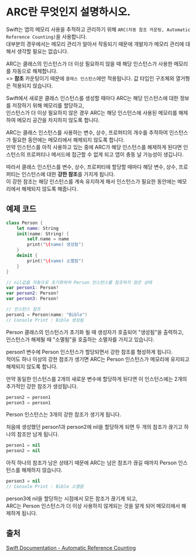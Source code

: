 # ARC란 무엇인지 설명하시오.

Swift는 앱의 메모리 사용을 추적하고 관리하기 위해 `ARC(자동 참조 카운팅, Automatic Reference Counting)`을 사용합니다.  
대부분의 경우에서는 메모리 관리가 알아서 작동되기 때문에 개발자가 메모리 관리에 대해서 생각할 필요는 없습니다.

ARC는 클래스의 인스턴스가 더 이상 필요하지 않을 때 해당 인스턴스가 사용한 메모리를 자동으로 해제합니다.  
=> **참조** 카운팅이기 때문에 `클래스 인스턴스`에만 적용됩니다. 값 타입인 구조체와 열거형은 적용되지 않습니다.

Swift에서 새로운 클래스 인스턴스를 생성할 때마다 ARC는 해당 인스턴스에 대한 정보를 저장하기 위해 메모리를 할당하고,  
인스턴스가 더 이상 필요하지 않은 경우 ARC는 해당 인스턴스에 사용된 메모리를 해제하여 메모리 공간을 차지하지 않도록 합니다.

ARC는 클래스 인스턴스를 사용하는 변수, 상수, 프로퍼티의 개수를 추적하여 인스턴스가 필요한 동안에는 메모리에서 해제되지 않도록 합니다.  
만약 인스턴스를 아직 사용하고 있는 중에 ARC가 해당 인스턴스를 해제하게 된다면 인스턴스의 프로퍼티나 메서드에 접근할 수 없게 되고 앱이 충동 날 가능성이 생깁니다.

따라서 클래스 인스턴스를 변수, 상수, 프로퍼티에 할당할 때마다 해당 변수, 상수, 프로퍼티는 인스턴스에 대한 **강한 참조**를 가지게 됩니다.  
이 강한 참조는 해당 인스턴스를 계속 유지하게 해서 인스턴스가 필요한 동안에는 메모리에서 해제되지 않도록 해줍니다.

## 예제 코드
```swift
class Person {
    let name: String
    init(name: String) {
        self.name = name
        print("\(name) 생성됨")
    }
    deinit {
        print("\(name) 소멸됨")
    }
}

// nil값을 자동으로 초기화하여 Person 인스턴스를 참조하지 않은 상태
var person1: Person?
var person2: Person?
var person3: Person?

// 인스턴스 참조
person1 = Person(name: "Bible")
// Console Print : Bible 생성됨
```
Person 클래스의 인스턴스가 초기화 될 때 생성자가 호출되어 "생성됨"을 출력하고,  
인스턴스가 해제될 때 "소멸됨"을 호출하는 소멸자를 가지고 있습니다.

person1 변수에 Person 인스턴스가 할당되면서 강한 참조를 형성하게 됩니다.  
적어도 하나 이상의 강한 참조가 생기면 ARC는 Person 인스턴스가 메모리에 유지되고 해제되지 않도록 합니다.

만약 동일한 인스턴스를 2개의 새로운 변수에 할당하게 된다면 이 인스턴스에는 2개의 추가적인 강한 참조가 생성됩니다.
```swift
person2 = person1
person3 = person1
```
Person 인스턴스는 3개의 강한 참조가 생기게 됩니다.

처음에 생성했던 person1과 person2에 nil을 할당하게 되면 두 개의 참조가 끊기고 하나의 참조만 남게 됩니다.
```swift
person1 = nil
person2 = nil
```
아직 하나의 참조가 남은 상태기 때문에 ARC는 남은 참조가 끊길 때까지 Person 인스턴스를 해제하지 않습니다.

```swift
person3 = nil
// Console Print : Bible 소멸됨
```
person3에 nil을 할당하는 시점에서 모든 참조가 끊기게 되고,  
ARC는 Person 인스턴스가 더 이상 사용하지 않게되는 것을 알게 되어 메모리에서 해제하게 됩니다.

## 출처
[Swift Documentation - Automatic Reference Counting](https://docs.swift.org/swift-book/documentation/the-swift-programming-language/automaticreferencecounting/)